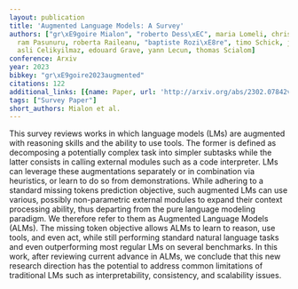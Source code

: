 ```yaml
---
layout: publication
title: 'Augmented Language Models: A Survey'
authors: ["gr\xE9goire Mialon", "roberto Dess\xEC", maria Lomeli, christoforos Nalmpantis,
  ram Pasunuru, roberta Raileanu, "baptiste Rozi\xE8re", timo Schick, jane Dwivedi-yu,
  asli Celikyilmaz, edouard Grave, yann Lecun, thomas Scialom]
conference: Arxiv
year: 2023
bibkey: "gr\xE9goire2023augmented"
citations: 122
additional_links: [{name: Paper, url: 'http://arxiv.org/abs/2302.07842v1'}]
tags: ["Survey Paper"]
short_authors: Mialon et al.
---
```

This survey reviews works in which language models (LMs) are augmented with
reasoning skills and the ability to use tools. The former is defined as
decomposing a potentially complex task into simpler subtasks while the latter
consists in calling external modules such as a code interpreter. LMs can
leverage these augmentations separately or in combination via heuristics, or
learn to do so from demonstrations. While adhering to a standard missing tokens
prediction objective, such augmented LMs can use various, possibly
non-parametric external modules to expand their context processing ability,
thus departing from the pure language modeling paradigm. We therefore refer to
them as Augmented Language Models (ALMs). The missing token objective allows
ALMs to learn to reason, use tools, and even act, while still performing
standard natural language tasks and even outperforming most regular LMs on
several benchmarks. In this work, after reviewing current advance in ALMs, we
conclude that this new research direction has the potential to address common
limitations of traditional LMs such as interpretability, consistency, and
scalability issues.
